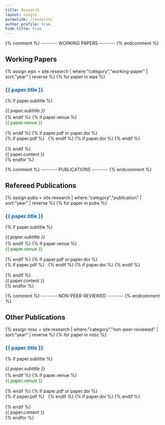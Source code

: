 ```yaml
---
title: Research
layout: single
permalink: /research/
author_profile: true
hide_title: true
---
```


<style>
  /* hide the big “Research” banner */
  .page__title { display: none; }

  /* 1) make paper titles blue */
  .paper-title {
    color: #0066cc;
    text-decoration: none;
    cursor: default;
  }

  /* 2) make venue line green */
  .paper-venue {
    color: green;
    font-size: 0.9rem !important;
    margin: 0 0 1rem 0;
  }

  /* 3) shrink the abstract text */
  .paper-abstract {
    font-size: 0.9rem;
    margin-bottom: 1.5rem;
    /* ensure the “Abstract:” prefix sits on the same line as the first sentence */
    display: inline-block;
  }

  /* 3a) prepend “Abstract:” to every abstract container except indicated */
  .paper-abstract:not(.no-prefix)::before {
    content: "Abstract: ";
    font-weight: bold;
  }

  /* 4) make subtitles match the abstract’s font size */
  .paper-sub {
    margin: 0 0 0.25rem 0 !important;
    font-style: italic;
    font-size: 0.9rem !important;
  }

  /* 5) space below PDF/DOI links */
  .paper-links {
    margin: 0 0 1rem 0;
  }

  /* 6) style the icon links with a bit of horizontal spacing */
  .paper-link-icon {
    margin-right: 0.5rem; /* small gap between icons */
  }
  .paper-link-icon:last-child {
    margin-right: 0;
  }

  /* hide visually-hidden text */
  .visually-hidden {
    border: 0;
    clip: rect(0 0 0 0);
    height: 1px;
    margin: -1px;
    overflow: hidden;
    padding: 0;
    position: absolute;
    width: 1px;
    white-space: nowrap;
  }
.page__content h2:first-of-type {
  margin-top: 0 !important;
}  
</style>
{% comment %} --------  WORKING PAPERS -------- {% endcomment %}
## Working Papers
{% assign wps = site.research | where:"category","working-paper" | sort:"year" | reverse %}
{% for paper in wps %}
### <span class="paper-title">{{ paper.title }}</span>
{% if paper.subtitle %}
<p class="paper-sub">{{ paper.subtitle }}</p>
{% endif %}
{% if paper.venue %}
<p class="paper-venue">{{ paper.venue }}</p>
{% endif %}
{% if paper.pdf or paper.doi %}
<p class="paper-links">
  {% if paper.pdf %}
    <a href="{{ paper.pdf }}" target="_blank" class="paper-link-icon">
      <i class="fas fa-file-pdf"></i>
      <span class="visually-hidden">PDF</span>
    </a>
  {% endif %}
  {% if paper.doi %}
    <a href="{{ paper.doi }}" target="_blank" class="paper-link-icon">
      <i class="fas fa-external-link-alt"></i>
      <span class="visually-hidden">DOI</span>
    </a>
  {% endif %}
</p>
{% endif %}

<div class="paper-abstract{% if paper.no_abstract_prefix %} no-prefix{% endif %}">
  {{ paper.content }}
</div>
{% endfor %}

{% comment %} --------  PUBLICATIONS -------- {% endcomment %}
## Refereed Publications
{% assign pubs = site.research | where:"category","publication" | sort:"year" | reverse %}
{% for paper in pubs %}
### <span class="paper-title">{{ paper.title }}</span>
{% if paper.subtitle %}
<p class="paper-sub">{{ paper.subtitle }}</p>
{% endif %}
{% if paper.venue %}
<p class="paper-venue">{{ paper.venue }}</p>
{% endif %}
{% if paper.pdf or paper.doi %}
<p class="paper-links">
  {% if paper.pdf %}
    <a href="{{ paper.pdf }}" target="_blank" class="paper-link-icon">
      <i class="fas fa-file-pdf"></i>
      <span class="visually-hidden">PDF</span>
    </a>
  {% endif %}
  {% if paper.doi %}
    <a href="{{ paper.doi }}" target="_blank" class="paper-link-icon">
      <i class="fas fa-external-link-alt"></i>
      <span class="visually-hidden">DOI</span>
    </a>
  {% endif %}
</p>
{% endif %}

<div class="paper-abstract{% if paper.no_abstract_prefix %} no-prefix{% endif %}">
  {{ paper.content }}
</div>
{% endfor %}

{% comment %} --------  NON-PEER-REVIEWED -------- {% endcomment %}
## Other Publications
{% assign misc = site.research | where:"category","non-peer-reviewed" | sort:"year" | reverse %}
{% for paper in misc %}
### <span class="paper-title">{{ paper.title }}</span>
{% if paper.subtitle %}
<p class="paper-sub">{{ paper.subtitle }}</p>
{% endif %}
{% if paper.venue %}
<p class="paper-venue">{{ paper.venue }}</p>
{% endif %}
{% if paper.pdf or paper.doi %}
<p class="paper-links">
  {% if paper.pdf %}
    <a href="{{ paper.pdf }}" target="_blank" class="paper-link-icon">
      <i class="fas fa-file-pdf"></i>
      <span class="visually-hidden">PDF</span>
    </a>
  {% endif %}
  {% if paper.doi %}
    <a href="{{ paper.doi }}" target="_blank" class="paper-link-icon">
      <i class="fas fa-external-link-alt"></i>
      <span class="visually-hidden">DOI</span>
    </a>
  {% endif %}
</p>
{% endif %}

<div class="paper-abstract{% if paper.no_abstract_prefix %} no-prefix{% endif %}">
  {{ paper.content }}
</div>
{% endfor %}
